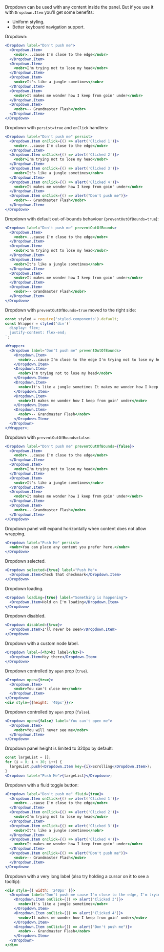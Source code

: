 Dropdown can be used with any content inside the panel. But if you use it with `Dropdown.Item` you'll get some benefits:
- Uniform styling.
- Better keyboard navigation support.

Dropdown:

```jsx
<Dropdown label="Don't push me">
  <Dropdown.Item>
    <nobr>...cause I'm close to the edge</nobr>
  </Dropdown.Item>
  <Dropdown.Item>
    <nobr>I'm trying not to lose my head</nobr>
  </Dropdown.Item>
  <Dropdown.Item>
    <nobr>It's like a jungle sometimes</nobr>
  </Dropdown.Item>
  <Dropdown.Item>
    <nobr>It makes me wonder how I keep from goin' under</nobr>
  </Dropdown.Item>
  <Dropdown.Item>
    <nobr>-- Grandmaster Flash</nobr>
  </Dropdown.Item>
</Dropdown>
```

Dropdown with `persist=true` and `onClick` handlers:

```jsx
<Dropdown label="Don't push me" persist>
  <Dropdown.Item onClick={() => alert('Clicked 1')}>
    <nobr>...cause I'm close to the edge</nobr>
  </Dropdown.Item>
  <Dropdown.Item onClick={() => alert('Clicked 2')}>
    <nobr>I'm trying not to lose my head</nobr>
  </Dropdown.Item>
  <Dropdown.Item onClick={() => alert('Clicked 3')}>
    <nobr>It's like a jungle sometimes</nobr>
  </Dropdown.Item>
  <Dropdown.Item onClick={() => alert('Clicked 4')}>
    <nobr>It makes me wonder how I keep from goin' under</nobr>
  </Dropdown.Item>
  <Dropdown.Item onClick={() => alert("Don't push me")}>
    <nobr>-- Grandmaster Flash</nobr>
  </Dropdown.Item>
</Dropdown>
```

Dropdown with default out-of-bounds behaviour (`preventOutOfBounds=true`):

```jsx
<Dropdown label="Don't push me" preventOutOfBounds>
  <Dropdown.Item>
    <nobr>...cause I'm close to the edge</nobr>
  </Dropdown.Item>
  <Dropdown.Item>
    <nobr>I'm trying not to lose my head</nobr>
  </Dropdown.Item>
  <Dropdown.Item>
    <nobr>It's like a jungle sometimes</nobr>
  </Dropdown.Item>
  <Dropdown.Item>
    <nobr>It makes me wonder how I keep from goin' under</nobr>
  </Dropdown.Item>
  <Dropdown.Item>
    <nobr>-- Grandmaster Flash</nobr>
  </Dropdown.Item>
</Dropdown>
```

Dropdown with `preventOutOfBounds=true` moved to the right side:

```jsx
const styled = require('styled-components').default;
const Wrapper = styled('div')`
  display: flex;
  justify-content: flex-end;
`;

<Wrapper>
  <Dropdown label="Don't push me" preventOutOfBounds>
    <Dropdown.Item>
      <nobr>...cause I'm close to the edge I'm trying not to lose my head</nobr>
    </Dropdown.Item>
    <Dropdown.Item>
      <nobr>I'm trying not to lose my head</nobr>
    </Dropdown.Item>
    <Dropdown.Item>
      <nobr>It's like a jungle sometimes It makes me wonder how I keep from goin' under</nobr>
    </Dropdown.Item>
    <Dropdown.Item>
      <nobr>It makes me wonder how I keep from goin' under</nobr>
    </Dropdown.Item>
    <Dropdown.Item>
      <nobr>-- Grandmaster Flash</nobr>
    </Dropdown.Item>
  </Dropdown>
</Wrapper>;
```

Dropdown with `preventOutOfBounds=false`:

```jsx
<Dropdown label="Don't push me" preventOutOfBounds={false}>
  <Dropdown.Item>
    <nobr>...cause I'm close to the edge</nobr>
  </Dropdown.Item>
  <Dropdown.Item>
    <nobr>I'm trying not to lose my head</nobr>
  </Dropdown.Item>
  <Dropdown.Item>
    <nobr>It's like a jungle sometimes</nobr>
  </Dropdown.Item>
  <Dropdown.Item>
    <nobr>It makes me wonder how I keep from goin' under</nobr>
  </Dropdown.Item>
  <Dropdown.Item>
    <nobr>-- Grandmaster Flash</nobr>
  </Dropdown.Item>
</Dropdown>
```

Dropdown panel will expand horizontally when content does not allow wrapping.

```jsx
<Dropdown label="Push Me" persist>
  <nobr>You can place any content you prefer here.</nobr>
</Dropdown>
```

Dropdown selected.

```jsx
<Dropdown selected={true} label="Push Me">
  <Dropdown.Item>Check that checkmark</Dropdown.Item>
</Dropdown>
```

Dropdown loading.

```jsx
<Dropdown loading={true} label="Something is happening">
  <Dropdown.Item>Hold on I'm loading</Dropdown.Item>
</Dropdown>
```

Dropdown disabled.

```jsx
<Dropdown disabled={true}>
  <Dropdown.Item>I'll never be seen</Dropdown.Item>
</Dropdown>
```

Dropdown with a custom node label.

```jsx
<Dropdown label={<h3>h3 label</h3>}>
  <Dropdown.Item>Hey there</Dropdown.Item>
</Dropdown>
```

Dropdown controlled by `open` prop (`true`).

```jsx
<Dropdown open={true}>
  <Dropdown.Item>
    <nobr>You can't close me</nobr>
  </Dropdown.Item>
</Dropdown>
<div style={{height: '40px'}}/>
```

Dropdown controlled by `open` prop (`false`).

```jsx
<Dropdown open={false} label="You can't open me">
  <Dropdown.Item>
    <nobr>You will never see me</nobr>
  </Dropdown.Item>
</Dropdown>
```

Dropdown panel height is limited to 320px by default:

```jsx
const largeList = [];
for (i = 0; i < 30; i++) {
  largeList.push(<Dropdown.Item key={i}>Scrolling</Dropdown.Item>);
}
<Dropdown label="Push Me">{largeList}</Dropdown>;
```

Dropdown with a fluid toggle button:

```jsx
<Dropdown label="Don't push me" fluid={true}>
  <Dropdown.Item onClick={() => alert('Clicked 1')}>
    <nobr>...cause I'm close to the edge</nobr>
  </Dropdown.Item>
  <Dropdown.Item onClick={() => alert('Clicked 2')}>
    <nobr>I'm trying not to lose my head</nobr>
  </Dropdown.Item>
  <Dropdown.Item onClick={() => alert('Clicked 3')}>
    <nobr>It's like a jungle sometimes</nobr>
  </Dropdown.Item>
  <Dropdown.Item onClick={() => alert('Clicked 4')}>
    <nobr>It makes me wonder how I keep from goin' under</nobr>
  </Dropdown.Item>
  <Dropdown.Item onClick={() => alert("Don't push me")}>
    <nobr>-- Grandmaster Flash</nobr>
  </Dropdown.Item>
</Dropdown>
```

Dropdown with a very long label (also try holding a cursor on it to see a tooltip):

```jsx
<div style={{ width: '240px' }}>
  <Dropdown label="Don't push me cause I'm close to the edge, I'm trying not to lose my head">
    <Dropdown.Item onClick={() => alert('Clicked 3')}>
      <nobr>It's like a jungle sometimes</nobr>
    </Dropdown.Item>
    <Dropdown.Item onClick={() => alert('Clicked 4')}>
      <nobr>It makes me wonder how I keep from goin' under</nobr>
    </Dropdown.Item>
    <Dropdown.Item onClick={() => alert("Don't push me")}>
      <nobr>-- Grandmaster Flash</nobr>
    </Dropdown.Item>
  </Dropdown>
</div>
```
